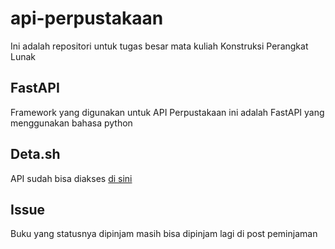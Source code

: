 # api-perpustakaan
Ini adalah repositori untuk tugas besar mata kuliah Konstruksi Perangkat Lunak

## FastAPI
Framework yang digunakan untuk API Perpustakaan ini adalah FastAPI yang menggunakan bahasa python

## Deta.sh
API sudah bisa diakses [di sini](https://w5bzmo.deta.dev)


## Issue
Buku yang statusnya dipinjam masih bisa dipinjam lagi di post peminjaman
